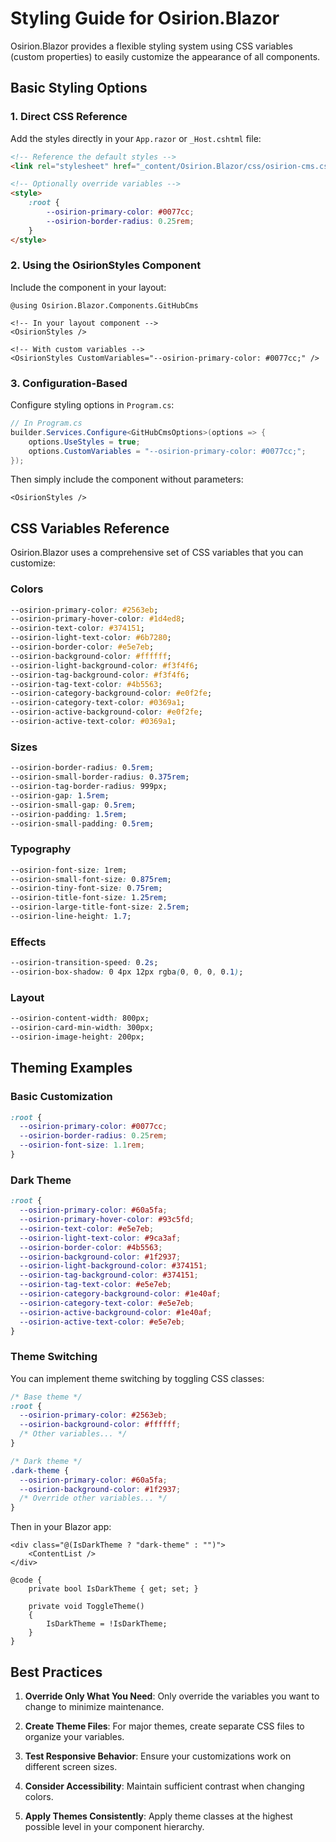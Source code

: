 # Styling Guide for Osirion.Blazor

Osirion.Blazor provides a flexible styling system using CSS variables (custom properties) to easily customize the appearance of all components.

## Basic Styling Options

### 1. Direct CSS Reference

Add the styles directly in your `App.razor` or `_Host.cshtml` file:

```html
<!-- Reference the default styles -->
<link rel="stylesheet" href="_content/Osirion.Blazor/css/osirion-cms.css" />

<!-- Optionally override variables -->
<style>
    :root {
        --osirion-primary-color: #0077cc;
        --osirion-border-radius: 0.25rem;
    }
</style>
```

### 2. Using the OsirionStyles Component

Include the component in your layout:

```razor
@using Osirion.Blazor.Components.GitHubCms

<!-- In your layout component -->
<OsirionStyles />

<!-- With custom variables -->
<OsirionStyles CustomVariables="--osirion-primary-color: #0077cc;" />
```

### 3. Configuration-Based

Configure styling options in `Program.cs`:

```csharp
// In Program.cs
builder.Services.Configure<GitHubCmsOptions>(options => {
    options.UseStyles = true;
    options.CustomVariables = "--osirion-primary-color: #0077cc;";
});
```

Then simply include the component without parameters:

```razor
<OsirionStyles />
```

## CSS Variables Reference

Osirion.Blazor uses a comprehensive set of CSS variables that you can customize:

### Colors
```css
--osirion-primary-color: #2563eb;
--osirion-primary-hover-color: #1d4ed8;
--osirion-text-color: #374151;
--osirion-light-text-color: #6b7280;
--osirion-border-color: #e5e7eb;
--osirion-background-color: #ffffff;
--osirion-light-background-color: #f3f4f6;
--osirion-tag-background-color: #f3f4f6;
--osirion-tag-text-color: #4b5563;
--osirion-category-background-color: #e0f2fe;
--osirion-category-text-color: #0369a1;
--osirion-active-background-color: #e0f2fe;
--osirion-active-text-color: #0369a1;
```

### Sizes
```css
--osirion-border-radius: 0.5rem;
--osirion-small-border-radius: 0.375rem;
--osirion-tag-border-radius: 999px;
--osirion-gap: 1.5rem;
--osirion-small-gap: 0.5rem;
--osirion-padding: 1.5rem;
--osirion-small-padding: 0.5rem;
```

### Typography
```css
--osirion-font-size: 1rem;
--osirion-small-font-size: 0.875rem;
--osirion-tiny-font-size: 0.75rem;
--osirion-title-font-size: 1.25rem;
--osirion-large-title-font-size: 2.5rem;
--osirion-line-height: 1.7;
```

### Effects
```css
--osirion-transition-speed: 0.2s;
--osirion-box-shadow: 0 4px 12px rgba(0, 0, 0, 0.1);
```

### Layout
```css
--osirion-content-width: 800px;
--osirion-card-min-width: 300px;
--osirion-image-height: 200px;
```

## Theming Examples

### Basic Customization

```css
:root {
  --osirion-primary-color: #0077cc;
  --osirion-border-radius: 0.25rem;
  --osirion-font-size: 1.1rem;
}
```

### Dark Theme

```css
:root {
  --osirion-primary-color: #60a5fa;
  --osirion-primary-hover-color: #93c5fd;
  --osirion-text-color: #e5e7eb;
  --osirion-light-text-color: #9ca3af;
  --osirion-border-color: #4b5563;
  --osirion-background-color: #1f2937;
  --osirion-light-background-color: #374151;
  --osirion-tag-background-color: #374151;
  --osirion-tag-text-color: #e5e7eb;
  --osirion-category-background-color: #1e40af;
  --osirion-category-text-color: #e5e7eb;
  --osirion-active-background-color: #1e40af;
  --osirion-active-text-color: #e5e7eb;
}
```

### Theme Switching

You can implement theme switching by toggling CSS classes:

```css
/* Base theme */
:root {
  --osirion-primary-color: #2563eb;
  --osirion-background-color: #ffffff;
  /* Other variables... */
}

/* Dark theme */
.dark-theme {
  --osirion-primary-color: #60a5fa;
  --osirion-background-color: #1f2937;
  /* Override other variables... */
}
```

Then in your Blazor app:

```razor
<div class="@(IsDarkTheme ? "dark-theme" : "")">
    <ContentList />
</div>

@code {
    private bool IsDarkTheme { get; set; }
    
    private void ToggleTheme()
    {
        IsDarkTheme = !IsDarkTheme;
    }
}
```

## Best Practices

1. **Override Only What You Need**: Only override the variables you want to change to minimize maintenance.

2. **Create Theme Files**: For major themes, create separate CSS files to organize your variables.

3. **Test Responsive Behavior**: Ensure your customizations work on different screen sizes.

4. **Consider Accessibility**: Maintain sufficient contrast when changing colors.

5. **Apply Themes Consistently**: Apply theme classes at the highest possible level in your component hierarchy.